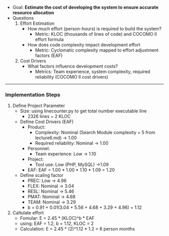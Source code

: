 - Goal: **Estimate the cost of developing the system to ensure accurate resource allocation**
- Questions
    1. Effort Estimation
        - How much effort (person-hours) is required to build the system?
            - Metric: KLOC (thousands of lines of code) and COCOMO II effort formula
        - How does code complexity impact development effort
            - Metric: Cyclomatic complexity mapped to effort adjustment factors (EAF)
    2. Cost Drivers 
        - What factors influence development costs?
            - Metrics: Team experience, system complexity, required reliability (COCOMO II cost drivers)

---

### **Implementation Steps**

1. Define Project Parameter
    - Size: using linecounter.py to get total number executable line
        - 2326 lines ~ 2 KLOC
    - Define Cost Drivers (EAF)
        - Product:
            - Complexity: Nominal (Search Module complexity = 5 from lecture6.md) -> 1.00
            - Required reliability: Nominal -> 1.00
        - Personnel:
            - Team experience: Low -> 1.10
        - Project:
            - Tool use: Low (PHP, MySQL) ->1.09
        - EAF:
            EAF = 1.00 * 1.00 * 1.10 * 1.09 = 1.20
    - Define scaling factor
        - PREC: Low -> 4.96
        - FLEX: Nominal -> 3.04
        - RESL: Nominal -> 5.46
        - PMAT: Nominal -> 4.68
        - TEAM: Nominal -> 3.29
        - b = 0.91 + 0.01(3.04 + 5.56 + 4.68 + 3.29 + 4.96) = 1.12
2. Caltulate effort
    - Fomular: 
        E = 2.45 * (KLOC)^b * EAF
    - using: 
        EAF = 1.2, b = 1.12, KLOC = 2
    - Calculation:
        E = 2.45 * (2)^1.12 * 1.2 = 6 person months
